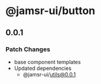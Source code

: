 # @jamsr-ui/button

## 0.0.1

### Patch Changes

- base component templates
- Updated dependencies
  - @jamsr-ui/utils@0.0.1
